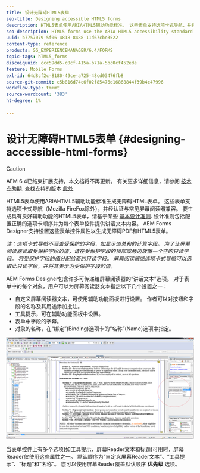 ```yaml
---
title: 设计无障碍HTML5表单
seo-title: Designing accessible HTML5 forms
description: HTML5表单使用ARIAHTML5辅助功能标准。 这些表单支持选项卡式导航，并经认证与通用屏幕阅读器兼容。
seo-description: HTML5 forms use the ARIA HTML5 accessibility standard. These forms support tabbed navigation and are certified to be compatible with common screen readers.
uuid: b7757079-5f06-4818-8488-11d67cbe3522
content-type: reference
products: SG_EXPERIENCEMANAGER/6.4/FORMS
topic-tags: hTML5_forms
discoiquuid: ccc59dd5-c0cf-415a-b71a-5bc0cf452ede
feature: Mobile Forms
exl-id: 64d8cf2c-8180-49ce-a725-48cd03476fb8
source-git-commit: c5b816d74c6f02f85476d16868844f39b4c47996
workflow-type: tm+mt
source-wordcount: '383'
ht-degree: 1%

---
```


# 设计无障碍HTML5表单 {#designing-accessible-html-forms}

>[!CAUTION]
>
>AEM 6.4已结束扩展支持，本文档将不再更新。 有关更多详细信息，请参阅 [技术支助期](https://helpx.adobe.com/cn/support/programs/eol-matrix.html). 查找支持的版本 [此处](https://experienceleague.adobe.com/docs/).

HTML5表单使用ARIAHTML5辅助功能标准生成无障碍HTML表单。 这些表单支持选项卡式导航（Mozilla FireFox除外），并经认证与常见屏幕阅读器兼容。 要生成具有良好辅助功能的HTML5表单，请基于某些 [基本设计准则](/help/forms/using/best-practices-for-html5-forms.md). 设计准则包括配置正确的选项卡顺序并为每个表单控件提供讲话文本内容。 AEM Forms Designer支持设置这些表单控件属性以生成无障碍PDF和HTML5表单。

*注：选项卡式导航不涵盖受保护的字段，如显示值总和的计算字段。 为了让屏幕阅读器读取受保护字段的值，请在受保护字段的顶部或旁边放置一个空的只读字段。 将受保护字段的值分配给新的只读字段。 屏幕阅读器或选项卡式导航可以选取此只读字段，并将其表示为受保护字段的值。*

AEM Forms Designer包含许多可传递给屏幕阅读器的“讲话文本”选项。 对于表单中的每个对象，用户可以为屏幕阅读器文本指定以下几个设置之一：

* 自定义屏幕阅读器文本，可使用辅助功能面板进行设置。 作者可以对按钮和字段的名称及其用途添加批注。
* 工具提示，可在辅助功能面板中设置。
* 表单中字段的字幕。
* 对象的名称，在“绑定”(Binding)选项卡的“名称”(Name)选项中指定。

![辅助功能](assets/accessibility.png)

当表单控件上有多个选项(如工具提示、屏幕Reader文本和标题)可用时，屏幕Reader仅使用这些属性之一。 默认顺序为“自定义屏幕Reader文本”、“工具提示”、“标题”和“名称”。 您可以使用屏幕Reader覆盖默认顺序 **优先级** 选项。
